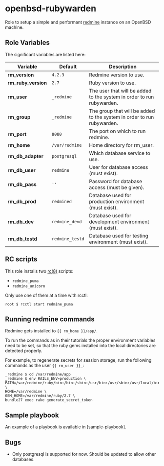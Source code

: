 openbsd-rubywarden
=========

Role to setup a simple and performant [redmine](https://www.redmine.org/) instance on an OpenBSD machine.

Role Variables
--------------
The significant variables are listed here:

| Variable            | Default         | Description                                                            |
|---------------------|-----------------|------------------------------------------------------------------------|
| **rm_version**      | `4.2.3`         | Redmine version to use.                                                |
| **rm_ruby_version** | `2.7`           | Ruby version to use.                                                   |
| **rm_user**         | `_redmine`      | The user that will be added to the system in order to run rubywarden.  |
| **rm_group**        | `_redmine`      | The group that will be added to the system in order to run rubywarden. |
| **rm_port**         | `8080`          | The port on which to run redmine.                                      |
| **rm_home**         | `/var/redmine`  | Home directory for rm_user.                                            |
| **rm_db_adapter**   | `postgresql`    | Which database service to use.                                         |
| **rm_db_user**      | `redmine`       | User for database access (must exist).                                 |
| **rm_db_pass**      | `''`            | Password for database access (must be given).                          |
| **rm_db_prod**      | `redmined`      | Database used for production environment (must exist).                 |
| **rm_db_dev**       | `redmine_devd`  | Database used for development environment (must exist).                |
| **rm_db_testd**     | `redmine_testd` | Database used for testing environment (must exist).                    |


RC scripts
----------

This role installs two [rc(8)](https://man.openbsd.org/rc.8) scripts:
- `redmine_puma`
- `redmine_unicorn`

Only use one of them at a time with rcctl:
```
root $ rcctl start redmine_puma
```

Running redmine commands
-------------------------------

Redmine gets installed to `{{ rm_home }}/app/`.

To run the commands as in their tutorials the proper environment variables need to be set, so that the ruby gems installed into the local directories are detected properly.

For example, to regenerate secrets for session storage, run the following commands as the user `{{ rm_user }}_`:

```
_redmine $ cd /var/redmine/app
_redmine $ env RAILS_ENV=production \
PATH=/var/redmine/ruby/bin:/bin:/sbin:/usr/bin:/usr/sbin:/usr/local/bin:/usr/local/sbin \
HOME=/var/redmine \
GEM_HOME=/var/redmine/ruby/2.7 \
bundle27 exec rake generate_secret_token
```

Sample playbook
---------------

An example of a playbook is available in [sample-playbook].

Bugs
----

- Only postgresql is supported for now. Should be updated to allow other databases.
